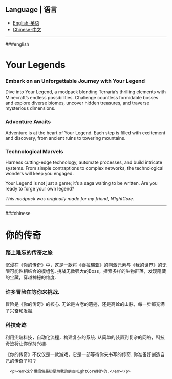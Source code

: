 ## Language | 语言

 - [English-英语](#english)
 - [Chinese-中文](#chinese)

---
###english

<h1>Your Legends</h1>
<h3>Embark on an Unforgettable Journey with Your Legend</h3>

Dive into Your Legend, a modpack blending Terraria’s thrilling elements with Minecraft’s endless possibilities. Challenge countless formidable bosses and explore diverse biomes, uncover hidden treasures, and traverse mysterious dimensions.

<h3>Adventure Awaits</h3>

Adventure is at the heart of Your Legend. Each step is filled with excitement and discovery, from ancient ruins to towering mountains.

<h3>Technological Marvels</h3>

Harness cutting-edge technology, automate processes, and build intricate systems. From simple contraptions to complex networks, the technological wonders will keep you engaged.

Your Legend is not just a game; it’s a saga waiting to be written. Are you ready to forge your own legend?

 

   <p><em>This modpack was originally made for my friend, N1ghtCore.</em></p>

 
---

###chinese

<h1>你的传奇</h1>
<h3>踏上难忘的传奇之旅</h3>

沉浸在《你的传奇》中，这是一款将《泰拉瑞亚》的刺激元素与《我的世界》的无限可能性相结合的模组包. 挑战无数强大的Boss，探索多样的生物群落，发现隐藏的宝藏，穿越神秘的维度.

<h3>许多冒险在等你来挑战.</h3>

冒险是《你的传奇》的核心. 无论是古老的遗迹，还是高耸的山脉，每一步都充满了兴奋和发掘.

<h3>科技奇迹</h3>

利用尖端科技，自动化流程，构建复杂的系统. 从简单的装置到复杂的网络，科技奇迹将让你保持兴趣.

《你的传奇》不仅仅是一款游戏，它是一部等待你来书写的传奇. 你准备好创造自己的传奇了吗？

      <p><em>这个模组包最初是为我的朋友N1ghtCore制作的.</em></p>

